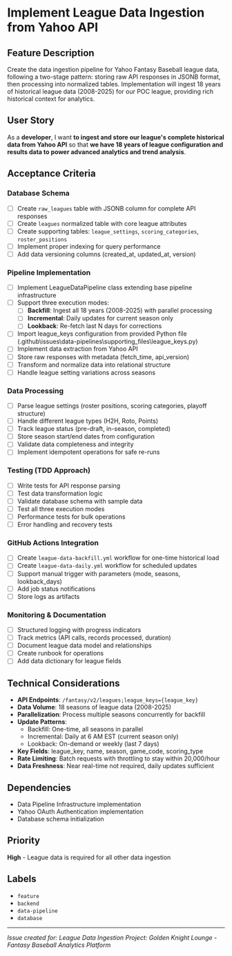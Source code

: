 # Implement League Data Ingestion from Yahoo API

## Feature Description
Create the data ingestion pipeline for Yahoo Fantasy Baseball league data, following a two-stage pattern: storing raw API responses in JSONB format, then processing into normalized tables. Implementation will ingest 18 years of historical league data (2008-2025) for our POC league, providing rich historical context for analytics.

## User Story
As a **developer**, I want **to ingest and store our league's complete historical data from Yahoo API** so that **we have 18 years of league configuration and results data to power advanced analytics and trend analysis**.

## Acceptance Criteria

### Database Schema
- [ ] Create `raw_leagues` table with JSONB column for complete API responses
- [ ] Create `leagues` normalized table with core league attributes
- [ ] Create supporting tables: `league_settings`, `scoring_categories`, `roster_positions`
- [ ] Implement proper indexing for query performance
- [ ] Add data versioning columns (created_at, updated_at, version)

### Pipeline Implementation
- [ ] Implement LeagueDataPipeline class extending base pipeline infrastructure
- [ ] Support three execution modes:
  - [ ] **Backfill**: Ingest all 18 years (2008-2025) with parallel processing
  - [ ] **Incremental**: Daily updates for current season only
  - [ ] **Lookback**: Re-fetch last N days for corrections
- [ ] Import league_keys configuration from provided Python file (.github\issues\data-pipelines\supporting_files\league_keys.py)
- [ ] Implement data extraction from Yahoo API
- [ ] Store raw responses with metadata (fetch_time, api_version)
- [ ] Transform and normalize data into relational structure
- [ ] Handle league setting variations across seasons

### Data Processing
- [ ] Parse league settings (roster positions, scoring categories, playoff structure)
- [ ] Handle different league types (H2H, Roto, Points)
- [ ] Track league status (pre-draft, in-season, completed)
- [ ] Store season start/end dates from configuration
- [ ] Validate data completeness and integrity
- [ ] Implement idempotent operations for safe re-runs

### Testing (TDD Approach)
- [ ] Write tests for API response parsing
- [ ] Test data transformation logic
- [ ] Validate database schema with sample data
- [ ] Test all three execution modes
- [ ] Performance tests for bulk operations
- [ ] Error handling and recovery tests

### GitHub Actions Integration
- [ ] Create `league-data-backfill.yml` workflow for one-time historical load
- [ ] Create `league-data-daily.yml` workflow for scheduled updates
- [ ] Support manual trigger with parameters (mode, seasons, lookback_days)
- [ ] Add job status notifications
- [ ] Store logs as artifacts

### Monitoring & Documentation
- [ ] Structured logging with progress indicators
- [ ] Track metrics (API calls, records processed, duration)
- [ ] Document league data model and relationships
- [ ] Create runbook for operations
- [ ] Add data dictionary for league fields

## Technical Considerations
- **API Endpoints**: `/fantasy/v2/leagues;league_keys={league_key}`
- **Data Volume**: 18 seasons of league data (2008-2025)
- **Parallelization**: Process multiple seasons concurrently for backfill
- **Update Patterns**:
  - Backfill: One-time, all seasons in parallel
  - Incremental: Daily at 6 AM EST (current season only)
  - Lookback: On-demand or weekly (last 7 days)
- **Key Fields**: league_key, name, season, game_code, scoring_type
- **Rate Limiting**: Batch requests with throttling to stay within 20,000/hour
- **Data Freshness**: Near real-time not required, daily updates sufficient

## Dependencies
- Data Pipeline Infrastructure implementation
- Yahoo OAuth Authentication implementation
- Database schema initialization

## Priority
**High** - League data is required for all other data ingestion

## Labels
- `feature`
- `backend`
- `data-pipeline`
- `database`

---
*Issue created for: League Data Ingestion*
*Project: Golden Knight Lounge - Fantasy Baseball Analytics Platform*
